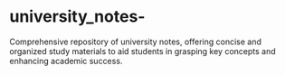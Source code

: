 # university_notes-
Comprehensive repository of university notes, offering concise and organized study materials to aid students in grasping key concepts and enhancing academic success.

